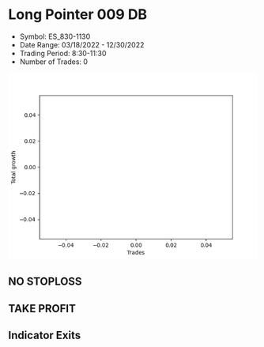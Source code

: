 # Long Pointer 009 DB 
- Symbol: ES_830-1130
- Date Range: 03/18/2022 - 12/30/2022
- Trading Period: 8:30-11:30
- Number of Trades: 0

![Plot](LongPointer009DBES_830-1130.png)
## NO STOPLOSS














## TAKE PROFIT











## Indicator Exits

